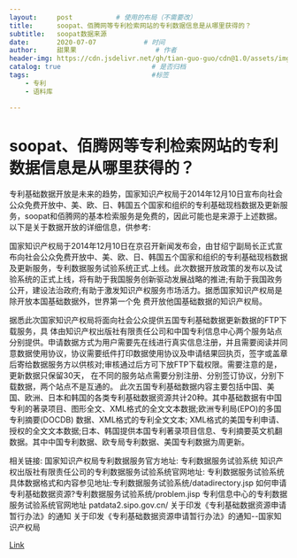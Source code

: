 ```yaml
---
layout:     post           # 使用的布局（不需要改）
title:      soopat、佰腾网等专利检索网站的专利数据信息是从哪里获得的？
subtitle:   soopat数据来源
date:       2020-07-07            # 时间
author:     甜果果                    # 作者
header-img: https://cdn.jsdelivr.net/gh/tian-guo-guo/cdn@1.0/assets/img/post-bg-coffee.jpeg   #背景图片
catalog: true                       # 是否归档
tags:                               #标签
    - 专利
    - 语料库

---
```


# soopat、佰腾网等专利检索网站的专利数据信息是从哪里获得的？

专利基础数据开放是未来的趋势，国家知识产权局于2014年12月10日宣布向社会公众免费开放中、美、欧、日、韩国五个国家和组织的专利基础现档数据及更新服务，soopat和佰腾网的基本检索服务是免费的，因此可能也是来源于上述数据。以下是关于数据开放的详细信息，供参考:

国家知识产权局于2014年12月10日在京召开新闻发布会，由甘绍宁副局长正式宣布向社会公众免费开放中、美、欧、日、韩国五个国家和组织的专利基础现档数据及更新服务，专利数据服务试验系统正式.上线。此次数据开放政策的发布以及试验系统的正式上线，将有助于我国服务创新驱动发展战略的推进;有助于我国政务公开，建设法治政府;有助于激发知识产权服务市场活力。据悉国家知识产权局是除开放本国基础数据外，世界第一个免 费开放他国基础数据的知识产权局。

据悉此次国家知识产权局将面向社会公众提供五国专利基础数据更新数据的FTP下载服务，具
体由知识产权出版社有限责任公司和中国专利信息中心两个服务站点分别提供。申请数据方式为用户需要先在线进行真实信息注册，并且需要阅读并同意数据使用协议，协议需要纸件打印数据使用协议及申请结果回执页，签字或盖章后寄给数据服务方以供核对;审核通过后方可下放FTP下载权限。需要注意的是，更新数据只保留30天， 在不同的服务站点需要分别注册、分别签订协议，分别下载数据，两个站点不是互通的。
此次五国专利基础数据内容主要包括中国、美国、欧洲、日本和韩国的各类专利基础数据资源共计20种。其中基础数据有中国专利的著录项目、图形全文、XML格式的全文文本数据;欧洲专利局(EPO)的多国专利摘要(DOCDB) 数据、XML格式的专利全文文本; XML格式的美国专利申请、授权的全文文本数据;日本、韩国提供本国专利著录项目信息、专利摘要英文机翻数据。其中中国专利数据、欧专局专利数据、美国专利数据为周更新。

相关链接:
国家知识产权局专利数据服务官方地址:
专利数据服务试验系统
知识产权出版社有限责任公司的专利数据服务试验系统官网地址:
专利数据服务试验系统
具体数据格式和内容参见地址:专利数据服务试验系统/datadirectory.jsp
如何申请专利基础数据资源?专利数据服务试验系统/problem.jisp
专利信息中心的专利数据服务试验系统官网地址
patdata2.sipo.gov.cn/
关于印发《专利基础数据资源申请暂行办法》的通知
关于印发《专利基础数据资源申请暂行办法》的通知--国家知识产权局

[Link](https://www.zhihu.com/question/40759715)